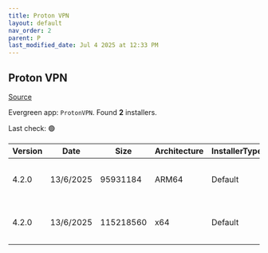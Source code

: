 ```yaml
---
title: Proton VPN
layout: default
nav_order: 2
parent: P
last_modified_date: Jul 4 2025 at 12:33 PM
---
```


## Proton VPN

[Source](https://protonvpn.com/)

Evergreen app: `ProtonVPN`. Found **2** installers.

Last check: 🟢

| Version | Date      | Size      | Architecture | InstallerType | Type | URI                                                                                                                                                                                |
| ------- | --------- | --------- | ------------ | ------------- | ---- | ---------------------------------------------------------------------------------------------------------------------------------------------------------------------------------- |
| 4.2.0   | 13/6/2025 | 95931184  | ARM64        | Default       | exe  | [https://github.com/ProtonVPN/win-app/releases/download/4.2.0/ProtonVPN_v4.2.0_arm64.exe](https://github.com/ProtonVPN/win-app/releases/download/4.2.0/ProtonVPN_v4.2.0_arm64.exe) |
| 4.2.0   | 13/6/2025 | 115218560 | x64          | Default       | exe  | [https://github.com/ProtonVPN/win-app/releases/download/4.2.0/ProtonVPN_v4.2.0_x64.exe](https://github.com/ProtonVPN/win-app/releases/download/4.2.0/ProtonVPN_v4.2.0_x64.exe)     |
